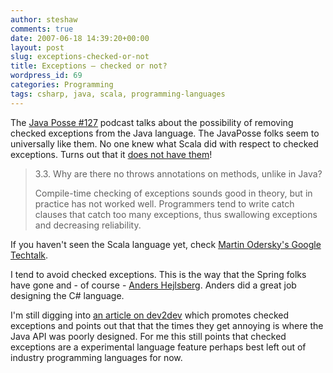 ```yaml
---
author: steshaw
comments: true
date: 2007-06-18 14:39:20+00:00
layout: post
slug: exceptions-checked-or-not
title: Exceptions – checked or not?
wordpress_id: 69
categories: Programming
tags: csharp, java, scala, programming-languages
---
```


The [Java Posse #127](http://javaposse.com/index.php?post_id=226047) podcast
talks about the possibility of removing checked exceptions from the Java
language. The JavaPosse folks seem to universally like them. No one knew
what Scala did with respect to checked exceptions. Turns out that it [does
not have them](http://www.scala-lang.org/docu/faq.html#id2243896)!

<blockquote>
3.3. Why are there no throws annotations on methods, unlike in Java?

Compile-time checking of exceptions sounds good in theory, but in practice has not worked well. Programmers tend to write catch clauses that catch too many exceptions, thus swallowing exceptions and decreasing reliability.
</blockquote>

If you haven't seen the Scala language yet, check [Martin Odersky's Google
Techtalk](http://video.google.com/videoplay?docid=553859542692229789).

I tend to avoid checked exceptions. This is the way that the Spring folks
have gone and - of course - [Anders
Hejlsberg](http://www.artima.com/intv/handcuffs.html). Anders did a great
job designing the C# language.

I'm still digging into [an article on
dev2dev](http://dev2dev.bea.com/pub/a/2006/11/effective-exceptions.html)
which promotes checked exceptions and points out that that the times they
get annoying is where the Java API was poorly designed. For me this still
points that checked exceptions are a experimental language feature perhaps
best left out of industry programming languages for now.
